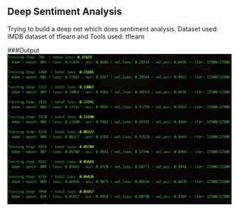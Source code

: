 ## Deep Sentiment Analysis

Trying to build a deep net which does sentiment analysis. Dataset used: IMDB dataset of tflearn and Tools used: tflearn

###Output
![output](output.png)

